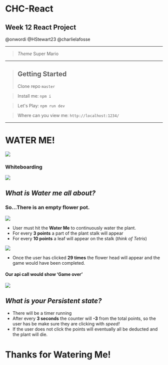 # CHC-React

## Week 12 React Project
@onwordi @HStewart23 @charlielafosse

---
>  _Theme_
Super Mario
---
> ## Getting Started
> Clone repo ```master``` 

> Install me: ```npm i``` 

> Let's Play: ```npm run dev``` 

> Where can you view me: ```http://localhost:1234/```
---
# WATER ME!
![](https://media.giphy.com/media/xT9DPhySvCRg3nuTqU/giphy.gif)


### Whiteboarding
![](https://i.imgur.com/0Dmj67V.jpg)

## _What is Water me all about?_

### So...There is an empty flower pot.
![](https://media.giphy.com/media/PBqkcbPJp6oaQ/giphy.gif)
* User must hit the **Water Me** to continuously water the plant.
* For every **3 points** a part of the plant stalk will appear 
* For every **10 points** a leaf will appear on the stalk 
(_think of Tetris_)

![](https://media.giphy.com/media/KsZpsc0DMPInS/giphy.gif)

* Once the user has clicked **29 times** the flower head will appear and the game would have been completed.

#### Our api call would show ‘Game over’
![](https://media.giphy.com/media/4saUrsaJ7FgvS/giphy.gif)

## _What is your Persistent state?_
* There will be a timer running
* After every **3 seconds** the counter will **-3** from the total points, so the user has be make sure they are clicking with _speed!_
* If the user does not click the points will eventually all be deducted and the plant will die.

# Thanks for Watering Me!
